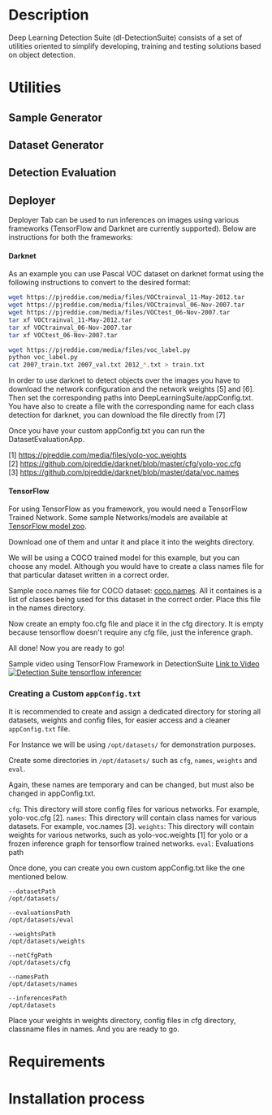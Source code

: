 # Description
Deep Learning Detection Suite (dl-DetectionSuite) consists of a set of utilities oriented to simplify developing, training and testing solutions based on object detection.

# Utilities
## Sample Generator
## Dataset Generator
## Detection Evaluation
## Deployer
Deployer Tab can be used to run inferences on images using various frameworks (TensorFlow and Darknet are currently supported). Below are instructions for both the frameworks:

#### Darknet
As an example you can use Pascal VOC dataset on darknet format using the following instructions to convert to the desired format:
```bash
wget https://pjreddie.com/media/files/VOCtrainval_11-May-2012.tar
wget https://pjreddie.com/media/files/VOCtrainval_06-Nov-2007.tar
wget https://pjreddie.com/media/files/VOCtest_06-Nov-2007.tar
tar xf VOCtrainval_11-May-2012.tar
tar xf VOCtrainval_06-Nov-2007.tar
tar xf VOCtest_06-Nov-2007.tar

wget https://pjreddie.com/media/files/voc_label.py
python voc_label.py
cat 2007_train.txt 2007_val.txt 2012_*.txt > train.txt
```

In order to use darknet to detect objects over the images you have to download the network configuration and the network weights [5] and [6]. Then set the corresponding paths into DeepLearningSuite/appConfig.txt. You have also to create a file with the corresponding name for each class detection for darknet, you can download the file directly from [7]

Once you have your custom appConfig.txt you can run the DatasetEvaluationApp.


[1] https://pjreddie.com/media/files/yolo-voc.weights <br>
[2] https://github.com/pjreddie/darknet/blob/master/cfg/yolo-voc.cfg <br>
[3] https://github.com/pjreddie/darknet/blob/master/data/voc.names <br>

#### TensorFlow
For using TensorFlow as you framework, you would need a TensorFlow Trained Network. Some sample Networks/models are available at [TensorFlow model zoo](https://github.com/tensorflow/models/blob/master/research/object_detection/g3doc/detection_model_zoo.md).

Download one of them and untar it and place it into the weights directory.

We will be using a COCO trained model for this example, but you can choose any model. Although you would have to create a class names file for that particular dataset written in a correct order.

Sample coco.names file for COCO dataset: [coco.names](coco.names).
All it containes is a list of classes being used for this dataset in the correct order.
Place this file in the names directory.

Now create an empty foo.cfg file and place it in the cfg directory. It is empty because tensorflow doesn't require any cfg file, just the inference graph.

All done! Now you are ready to go!

Sample video using TensorFlow Framework in DetectionSuite
[Link to Video<br>![Detection Suite tensorflow inferencer](https://img.youtube.com/vi/HmruYxzy3P4/0.jpg)](https://www.youtube.com/watch?v=HmruYxzy3P4)

### Creating a Custom ```appConfig.txt```
It is recommended to create and assign a dedicated directory for storing all datasets, weights and config files, for easier access and a cleaner ```appConfig.txt``` file.

For Instance we will be using ```/opt/datasets/``` for demonstration purposes.

Create some directories in ```/opt/datasets/``` such as ```cfg```, ```names```, ```weights``` and ```eval```.

Again, these names are temporary and can be changed, but must also be changed in appConfig.txt.

```cfg```: This directory will store config files for various networks. For example, yolo-voc.cfg [2].
```names```: This directory will contain class names for various datasets. For example, voc.names [3].
```weights```: This directory will contain weights for various networks, such as yolo-voc.weights [1] for yolo or a frozen inference graph for tensorflow trained networks.
```eval```: Evaluations path

Once done, you can create you own custom appConfig.txt like the one mentioned below.

```
--datasetPath
/opt/datasets/

--evaluationsPath
/opt/datasets/eval

--weightsPath
/opt/datasets/weights

--netCfgPath
/opt/datasets/cfg

--namesPath
/opt/datasets/names

--inferencesPath
/opt/datasets

```

Place your weights in weights directory, config files in cfg directory, classname files in names. And you are ready to go.

# Requirements

# Installation process
